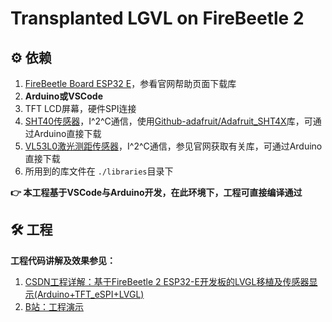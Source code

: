 # Transplanted LGVL on FireBeetle 2

## ⚙️ 依赖

1. [FireBeetle Board ESP32 E](https://wiki.dfrobot.com.cn/_SKU_DFR0654_FireBeetle_Board_ESP32_E)，参看官网帮助页面下载库
2. **Arduino或VSCode**
3. TFT LCD屏幕，硬件SPI连接
4. [SHT40传感器](https://www.mikroe.com/temphum-15-click)，I^2^C通信，使用[Github-adafruit/Adafruit_SHT4X](https://github.com/adafruit/Adafruit_SHT4X)库，可通过Arduino直接下载
5. [VL53L0激光测距传感器](https://wiki.dfrobot.com.cn/_SKU_SEN0245_VL53L0_Distance_Ranging_Sensor)，I^2^C通信，参见官网获取有关库，可通过Arduino直接下载
6. 所用到的库文件在 `./libraries`目录下

**👉 本工程基于VSCode与Arduino开发，在此环境下，工程可直接编译通过**

## 🛠 工程

**工程代码讲解及效果参见：**

1. [CSDN工程详解：基于FireBeetle 2 ESP32-E开发板的LVGL移植及传感器显示(Arduino+TFT_eSPI+LVGL)](https://blog.csdn.net/weixin_46422143/article/details/128507489)
2. [B站：工程演示](https://www.bilibili.com/video/BV1uG4y1m7MB/)
